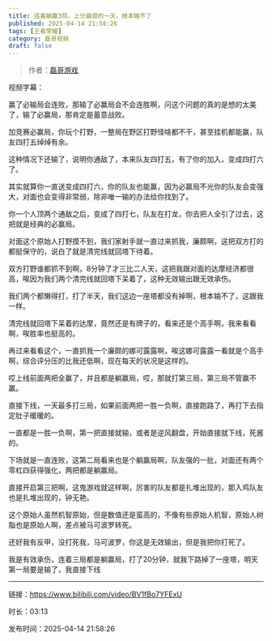 ```yaml
---
title: 连着躺赢3局，上分最顺的一天，根本输不了
published: 2025-04-14 21:58:26
tags: [王者荣耀]
category: 磊哥视频
draft: false
---
```



> 作者：[磊哥游戏](https://space.bilibili.com/268941858?spm_id_from=333.788.upinfo.head.click)

视频字幕：

赢了必输局会连败，那输了必赢局会不会连胜啊，问这个问题的真的是想的太美了，输了必赢局，那肯定是蓄意战败。

加竞赛必赢局，你玩个打野，一整局在野区打野怪啥都不干，甚至挂机都能赢，队友四打五绰绰有余。

这种情况下还输了，说明你通敌了，本来队友四打五，有了你的加入，变成四打六了。

其实就算你一直送变成四打六，你的队友也能赢，因为必赢局不光你的队友会变强大，对面也会变得非常弱，除非唯一输的办法给你找到了。

你一个人顶两个通敌之后，变成了四打七，队友在打龙，你去把人全引了过去，这把就是经典的必赢局。

对面这个原始人打野摸不到，我们家射手就一直过来抓我，廉颇啊，这把双方打的都挺保守的，说白了就是清完线就回塔下待着。

双方打野谁都抓不到啊，8分钟了才三比二人天，这把我跟对面的达摩经济都很高，唉因为我们两个清完线就回塔下呆着了，这种无效输出跟无效承伤。

我们两个都懒得打，打了半天，我们这边一座塔都没有掉啊，根本输不了，这跟我一样。

清完线就回塔下呆着的达摩，竟然还是有牌子的，看来还是个高手啊，我来看看啊，唉胜率也挺高的。

再过来看看这个，一直抓我一个廉颇的娜可露露啊，唉这娜可露露一看就是个高手啊，综合评分压的比我还低啊，现在每天的状况是这样的。

哎上线前面两把全赢了，并且都是躺赢局，哎，那就打第三局，第三局不管赢不赢。

直接下线，一天最多打三局，如果前面两把一胜一负啊，直接跑路了，再打下去指定肚子暖暖的。

一直都是一胜一负啊，第一把直接就输，或者是逆风翻盘，开始直接就下线，死酱的。

下场就是一直连败，这第二局看来也是个躺赢局啊，队友强的一批，对面还有两个零杠四获得强化，两把都是躺赢局。

直接开启第三把啊，这鬼游戏就这样啊，厉害的队友都是扎堆出现的，那入鸡队友也是扎堆出现的，钟无艳。

这个原始人虽然机智原始，但是数值还是蛮高的，不像有些原始人机智，原始人树脂也是原始人啊，差点被马可波罗转死。

还好我有反甲，没打死我，马可波罗，你这是无效输出，但是我把你打死了。

我是有效承伤，连着三局都是躺赢局，打了20分钟，就我下路掉了一座塔，明天第一局要是输了，我直接下线

---

链接：https://www.bilibili.com/video/BV1fBo7YFExU

时长：03:13

发布时间：2025-04-14 21:58:26
